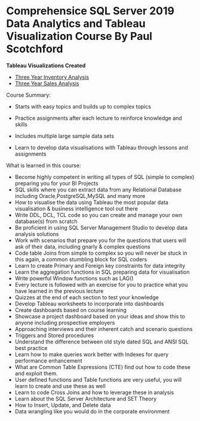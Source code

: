 # Comprehensice SQL Server 2019 Data Analytics and Tableau Visualization Course By Paul Scotchford

<b>Tableau Visualizations Created</b><br>
- <a href="https://public.tableau.com/app/profile/johnsethchong/viz/3YearInventoryAnalysis_16684557818720/StockPerformance">Three Year Inventory Analysis</a> <br>
- <a href="https://public.tableau.com/app/profile/johnsethchong/viz/Sales3YearAnalysis_16690829722760/GeneralPerformance">Three Year Sales Analysis</a>

Course Summary:

- Starts with easy topics and builds up to complex topics

- Practice assignments after each lecture to reinforce knowledge and skills

- Includes multiple large sample data sets 

- Learn to develop data visualisations with Tableau through lessons and assignments

What is learned in this course:
- Become highly competent in writing all types of SQL (simple to complex) preparing you for your BI Projects
- SQL skills where you can extract data from any Relational Database including Oracle,PostgreSQL,MySQL and many more
- How to visualise the data using Tableau the most popular data visualisation & business intelligence tool out there
- Write DDL, DCL, TCL code so you can create and manage your own database(s) from scratch
- Be proficient in using SQL Server Management Studio to develop data analysis solutions
- Work with scenarios that prepare you for the questions that users will ask of their data, including gnarly & complex questions
- Code table Joins from simple to complex so you will never be stuck in this again, a common stumbling block for SQL coders
- Learn to create Primary and Foreign key constraints for data integrity
- Learn the aggregation functions in SQL preparing data for visualisation
- Write powerful Window functions such as LAG()
- Every lecture is followed with an exercise for you to practice what you have learned in the previous lecture
- Quizzes at the end of each section to test your knowledge
- Develop Tableau worksheets to incorporate into dashboards
- Create dashboards based on course learning
- Showcase a project dashboard based on your ideas and show this to anyone including prospective employers
- Approaching interviews and their inherent catch and scenario questions
- Triggers and Stored procedures
- Understand the difference between old style dated SQL and ANSI SQL best practice
- Learn how to make queries work better with Indexes for query performance enhancement
- What are Common Table Expressions (CTE) find out how to code these and exploit them.
- User defined functions and Table functions are very useful, you will learn to create and use these as well
- Learn to code Cross Joins and how to leverage these in analysis
- Learn about the SQL Server Architecture and SET Theory
- How to Insert, Update, and Delete data
- Data wrangling like you would do in the corporate environment
